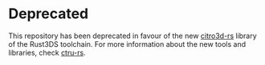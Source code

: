 # Deprecated
This repository has been deprecated in favour of the new [citro3d-rs](https://github.com/rust3ds/citro3d-rs) library of the Rust3DS toolchain. 
For more information about the new tools and libraries, check [ctru-rs](https://github.com/rust3ds/ctru-rs).
